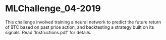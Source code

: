 # MLChallenge_04-2019

This challenge involved training a neural network to predict the future return of BTC based on past price action, and backtesting a strategy built on its signals. Read 'Instructions.pdf' for details.
